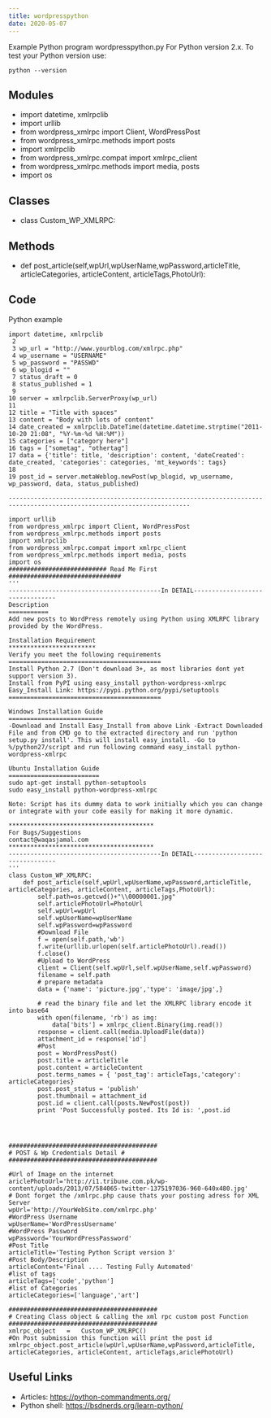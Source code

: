 ```yaml
---
title: wordpresspython
date: 2020-05-07
---
```

Example Python program wordpresspython.py
For Python version 2.x.
To test your Python version use:

    python --version

## Modules

* import datetime, xmlrpclib
* import urllib
* from wordpress_xmlrpc import Client, WordPressPost
* from wordpress_xmlrpc.methods import posts
* import xmlrpclib
* from wordpress_xmlrpc.compat import xmlrpc_client
* from wordpress_xmlrpc.methods import media, posts
* import os

## Classes

* class Custom_WP_XMLRPC:

## Methods

* 	def post_article(self,wpUrl,wpUserName,wpPassword,articleTitle, articleCategories, articleContent, articleTags,PhotoUrl):

## Code

Python example

    import datetime, xmlrpclib
     2 
     3 wp_url = "http://www.yourblog.com/xmlrpc.php"
     4 wp_username = "USERNAME"
     5 wp_password = "PASSWD"
     6 wp_blogid = ""
     7 status_draft = 0
     8 status_published = 1
     9 
    10 server = xmlrpclib.ServerProxy(wp_url)
    11 
    12 title = "Title with spaces"
    13 content = "Body with lots of content"
    14 date_created = xmlrpclib.DateTime(datetime.datetime.strptime("2011-10-20 21:08", "%Y-%m-%d %H:%M"))
    15 categories = ["category here"]
    16 tags = ["sometag", "othertag"] 
    17 data = {'title': title, 'description': content, 'dateCreated': date_created, 'categories': categories, 'mt_keywords': tags}
    18 
    19 post_id = server.metaWeblog.newPost(wp_blogid, wp_username, wp_password, data, status_published)
    
    ------------------------------------------------------------------------------------------------------------------------
    
    import urllib
    from wordpress_xmlrpc import Client, WordPressPost
    from wordpress_xmlrpc.methods import posts
    import xmlrpclib
    from wordpress_xmlrpc.compat import xmlrpc_client
    from wordpress_xmlrpc.methods import media, posts
    import os
    ########################### Read Me First ###############################
    '''
    ------------------------------------------In DETAIL--------------------------------
    Description
    ===========
    Add new posts to WordPress remotely using Python using XMLRPC library provided by the WordPress.
    
    Installation Requirement
    ************************
    Verify you meet the following requirements
    ==========================================
    Install Python 2.7 (Don't download 3+, as most libraries dont yet support version 3). 
    Install from PyPI using easy_install python-wordpress-xmlrpc 
    Easy_Install Link: https://pypi.python.org/pypi/setuptools
    ==========================================
    
    Windows Installation Guide
    ==========================
    -Download and Install Easy_Install from above Link -Extract Downloaded File and from CMD go to the extracted directory and run 'python setup.py install'. This will install easy_install. -Go to %/python27/script and run following command easy_install python-wordpress-xmlrpc
    
    Ubuntu Installation Guide
    =========================
    sudo apt-get install python-setuptools 
    sudo easy_install python-wordpress-xmlrpc
    
    Note: Script has its dummy data to work initially which you can change or integrate with your code easily for making it more dynamic.
    
    ****************************************
    For Bugs/Suggestions
    contact@waqasjamal.com
    ****************************************
    ------------------------------------------In DETAIL--------------------------------		
    '''
    class Custom_WP_XMLRPC:
    	def post_article(self,wpUrl,wpUserName,wpPassword,articleTitle, articleCategories, articleContent, articleTags,PhotoUrl):
    		self.path=os.getcwd()+"\\00000001.jpg"
    		self.articlePhotoUrl=PhotoUrl
    		self.wpUrl=wpUrl
    		self.wpUserName=wpUserName
    		self.wpPassword=wpPassword
    		#Download File
    		f = open(self.path,'wb')
    		f.write(urllib.urlopen(self.articlePhotoUrl).read())
    		f.close()
    		#Upload to WordPress
    		client = Client(self.wpUrl,self.wpUserName,self.wpPassword)
    		filename = self.path
    		# prepare metadata
    		data = {'name': 'picture.jpg','type': 'image/jpg',}
    		
    		# read the binary file and let the XMLRPC library encode it into base64
    		with open(filename, 'rb') as img:
    			data['bits'] = xmlrpc_client.Binary(img.read())
    		response = client.call(media.UploadFile(data))
    		attachment_id = response['id']
    		#Post
    		post = WordPressPost()
    		post.title = articleTitle
    		post.content = articleContent
    		post.terms_names = { 'post_tag': articleTags,'category': articleCategories}
    		post.post_status = 'publish'
    		post.thumbnail = attachment_id
    		post.id = client.call(posts.NewPost(post))
    		print 'Post Successfully posted. Its Id is: ',post.id
    
    
    
    
    #########################################
    # POST & Wp Credentials Detail #
    #########################################
    
    #Url of Image on the internet
    ariclePhotoUrl='http://i1.tribune.com.pk/wp-content/uploads/2013/07/584065-twitter-1375197036-960-640x480.jpg' 
    # Dont forget the /xmlrpc.php cause thats your posting adress for XML Server
    wpUrl='http://YourWebSite.com/xmlrpc.php' 
    #WordPress Username
    wpUserName='WordPressUsername'
    #WordPress Password
    wpPassword='YourWordPressPassword'
    #Post Title
    articleTitle='Testing Python Script version 3'
    #Post Body/Description
    articleContent='Final .... Testing Fully Automated'
    #list of tags
    articleTags=['code','python'] 
    #list of Categories
    articleCategories=['language','art'] 
    
    #########################################
    # Creating Class object & calling the xml rpc custom post Function
    #########################################
    xmlrpc_object	=	Custom_WP_XMLRPC()
    #On Post submission this function will print the post id
    xmlrpc_object.post_article(wpUrl,wpUserName,wpPassword,articleTitle, articleCategories, articleContent, articleTags,ariclePhotoUrl)

## Useful Links

- Articles: https://python-commandments.org/
- Python shell: https://bsdnerds.org/learn-python/
